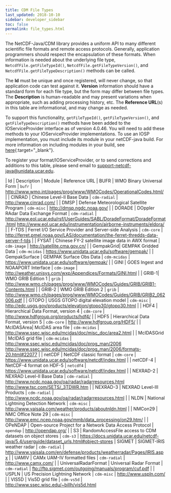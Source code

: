 ```yaml
---
title: CDM File Types
last_updated: 2018-10-10
sidebar: developer_sidebar
toc: false
permalink: file_types.html
---
```


The NetCDF-Java/CDM library provides a uniform API to many different scientific file formats and remote access protocols.
Generally, application programmers should respect the encapsulation of these formats.
When information is needed about the underlying file type, `NetcdfFile.getFileTypeId()`, `NetcdfFile.getFileTypeVersion()`, and `NetcdfFile.getFileTypeDescription()` methods can be called.

The **Id** must be unique and once registered, will never change, so that application code can test against it.
**Version** information should have a standard form for each file type, but the form may differ between file types.
The **Description** is human-readable and may present variations when appropriate, such as adding processing history, etc.
The **Reference URL**(s) in this table are informational, and may change as needed.

To support this functionality, `getFileTypeId()`, `getFileTypeVersion()`, and `getFileTypeDescription()` methods have been added to the IOServiceProvider interface as of version 4.0.46.
You will need to add these methods to your IOServiceProvider implementations. To use an IOSP implementation, you must include its module in your netCDF-java build.
For more information on including modules in your build, see [here](../userguide/using_netcdf_java_artifacts.html){:target="_blank"}.

To register your format/IOServiceProvider, or to send corrections and additions to this table, please send email to <support-netcdf-java@unidata.ucar.edu>.

| Id | Description | Module | Reference URL
| BUFR | WMO Binary Universal Form | `bufr` | <http://www.wmo.int/pages/prog/www/WMOCodes/OperationalCodes.html/> |
| CINRAD | Chinese Level-II Base Data | `cdm-radial` | <http://www.cinrad.com/> |
| DMSP | Defense Meteorological Satellite Program | `cdm-misc` | <http://dmsp.ngdc.noaa.gov/> |
| DORADE | DOppler RAdar Data Exchange Format | `cdm-radial` | <http://www.eol.ucar.edu/rsf/UserGuides/SABL/DoradeFormat/DoradeFormat.html> <http://www.eol.ucar.edu/instrumentation/airborne-instruments/eldora/> |
| F-TDS | Ferret I/O Service Provider and Server-side Analysis | `cdm-core` | <http://ferret.pmel.noaa.gov/LAS/documentation/the-ferret-thredds-data-server-f-tds> |
| FYSAT | Chinese FY-2 satellite image data in AWX format | `cdm-image` | <http://satellite.cma.gov.cn/> |
| GempakGrid| GEMPAK Gridded Data | `cdm-mcidas` | <https://www.unidata.ucar.edu/software/gempak/> |
| GempakSurface | GEMPAK Surface Obs Data | `cdm-mcidas` | <https://www.unidata.ucar.edu/software/gempak/> |
| GINI | GOES Ingest and NOAAPORT Interface | `cdm-image` | <http://weather.unisys.com/wxp/Appendices/Formats/GINI.html> |
| GRIB-1| WMO GRIB Edition 1 | `grib` | <http://www.wmo.ch/pages/prog/www/WMOCodes/Guides/GRIB/GRIB1-Contents.html> |
| GRIB-2 | WMO GRIB Edition 2 | `grib` | <http://www.wmo.ch/pages/prog/www/WMOCodes/Guides/GRIB/GRIB2_062006.pdf> |
| GTOPO | USGS GTOPO digital elevation model | `cdm-misc` | <http://edc.usgs.gov/products/elevation/gtopo30/gtopo30.html> |
| HDF4 | Hierarchical Data Format, version 4 | `cdm-core` | <http://www.hdfgroup.org/products/hdf4/> |
| HDF5 | Hierarchical Data Format, version 5 | `cdm-core` | <http://www.hdfgroup.org/HDF5/> |
| McIDASArea| McIDAS area file | `cdm-mcidas` | <http://www.ssec.wisc.edu/mcidas/doc/misc_doc/area2.html> |
| McIDASGrid | McIDAS grid file | `cdm-mcidas` | <http://www.ssec.wisc.edu/mcidas/doc/prog_man/2006>  <http://www.ssec.wisc.edu/mcidas/doc/prog_man/2006/formats-20.html#22077> |
| netCDF | NetCDF classic format | `cdm-core` | <https://www.unidata.ucar.edu/software/netcdf/index.html> |
| netCDF-4 | NetCDF-4 format on HDF-5 | `netcdf4` | <https://www.unidata.ucar.edu/software/netcdf/index.html> |
| NEXRAD-2 | NEXRAD Level-II Base Data | `cdm-radial` | <http://www.ncdc.noaa.gov/oa/radar/radarresources.html> <http://www.tsc.com/SETS/_3TDWR.htm> |
| NEXRAD-3 | NEXRAD Level-III Products | `cdm-radial` | <http://www.ncdc.noaa.gov/oa/radar/radarresources.html> |
| NLDN | National Lightning Detection Network | `cdm-misc` | <http://www.vaisala.com/weather/products/aboutnldn.html> |
| NMCon29 | NMC Office Note 29 | `cdm-misc` | <http://www.emc.ncep.noaa.gov/mmb/data_processing/on29.htm/> |
| OPeNDAP | Open-source Project for a Network Data Access Protocol | `opendap` | <http://opendap.org/> |
| S3 | RandomAccessFile access to CDM datasets on object stores | `cdm-s3` | <https://docs.unidata.ucar.edu/netcdf-java/5.4/userguide/dataset_urls.html#object-stores>
| SIGMET | SIGMET-IRIS weather radar | `cdm-radial` | <http://www.vaisala.com/en/defense/products/weatherradar/Pages/IRIS.aspx> |
| UAMIV | CAMx UAM-IV formatted files | `cdm-radial` | <http://www.camx.com/> |
| UniversalRadarFormat | Universal Radar Format | `cdm-radial` | <ftp://ftp.sigmet.com/outgoing/manuals/program/cuf.pdf> |
| USPLN | US Precision Lightning Network | `cdm-misc` | <http://www.uspln.com/> |
| VIS5D | Vis5D grid file | `cdm-vs5d` | <http://www.ssec.wisc.edu/~billh/vis5d.html>